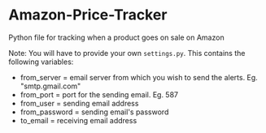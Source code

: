 # Amazon-Price-Tracker
Python file for tracking when a product goes on sale on Amazon

Note: You will have to provide your own `settings.py`. This contains the following variables:

- from_server = email server from which you wish to send the alerts. Eg. "smtp.gmail.com"
- from_port = port for the sending email. Eg. 587
- from_user = sending email address
- from_password = sending email's password
- to_email = receiving email address
